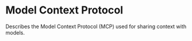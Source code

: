 # Model Context Protocol

Describes the Model Context Protocol (MCP) used for sharing context with models.
